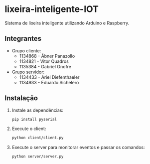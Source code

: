 # lixeira-inteligente-IOT
Sistema de lixeira inteligente utilizando Arduino e Raspberry.
## Integrantes
- Grupo cliente:
   - 1134868 - Ábner Panazollo
   - 1134821 - Vitor Quadros
   - 1135384 - Gabriel Onofre
- Grupo servidor:
   - 1134433 - Ariel Diefenthaeler
   - 1134933 - Eduardo Sichelero
## Instalação

1. Instale as dependências:

   ```bash
   pip install pyserial
   ```

2. Execute o client:

   ```bash
   python client/client.py
   ```

3. Execute o server para monitorar eventos e passar os comandos:

   ```bash
   python server/server.py
   ```
